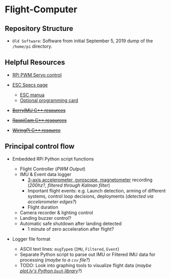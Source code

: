 # Flight-Computer

## Repository Structure

- `Old Software`: Software from initial September 5, 2019 dump of the `/home/pi` directory.

## Helpful Resources

- [RPi PWM Servo control](https://www.electronicshub.org/raspberry-pi-servo-motor-interface-tutorial/)
- [ESC Specs page](https://hobbyking.com/en_us/turnigy-monster-2000-200a-4-12s-brushless-esc.html)
  - [ESC manua](https://cdn-global-hk.hobbyking.com/media/file/969150300X462171X21.pdf)
  - [Optional programming card](https://hobbyking.com/en_us/turnigy-monster-2000-esc-programming-card.html)

- ~~[BerryIMU C++ resources](http://ozzmaker.com/product/berryimu-accelerometer-gyroscope-magnetometer-barometricaltitude-sensor/#Guides%20and%20Tutorials)~~
- ~~[RaspiCam C++ resources](https://www.uco.es/investiga/grupos/ava/node/40)~~
- ~~[WiringPi C++ resource](https://www.youtube.com/watch?v=J6KsTz6hjfU)~~

## Principal control flow

- Embedded RPi Python script functions
  - Flight Controller (*PWM Output*)
  - IMU & Event data logger
    - [3-axis accelerometer, gyroscope, magnetometer](http://ozzmaker.com/product/berryimu-accelerometer-gyroscope-magnetometer-barometricaltitude-sensor) recording (*200hz?, filtered through Kalman filter*)
    - Important flight events: e.g. Launch detection, arming of different systems, control loop decisions, deployments (*detected via accelerometer edges?*)
    - Flight duration
  - Camera recorder & lighting control
  - Landing buzzer control?
  - Automatic safe shutdown after landing detected
    - 1 minute of zero acceleration after flight?

- Logger file format
  - ASCII text lines: `msgType`s (`IMU`, `Filtered`, `Event`)
  - Separate Python script to parse out IMU or Filtered IMU data for processing (*maybe to a `csv` file?*)
  - TODO: Look into graphing tools to visualize flight data (*maybe [plot.ly's Python `Dash` library](https://dash.plot.ly/)?*)
